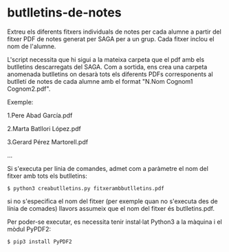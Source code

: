 # butlletins-de-notes
Extreu els diferents fitxers individuals de notes per cada alumne a partir del fitxer PDF de notes generat per SAGA per a un grup.
Cada fitxer inclou el nom de l'alumne.

L'script necessita que hi sigui a la mateixa carpeta que el pdf amb els butlletins descarregats del SAGA. Com a sortida, ens crea una carpeta anomenada butlletins on desarà tots els diferents PDFs corresponents al butlletí de notes de cada alumne amb el format "N.Nom Cognom1 Cognom2.pdf".

Exemple:

1.Pere Abad García.pdf

2.Marta Batllori López.pdf

3.Gerard Pérez Martorell.pdf

...

 

Si s'executa per línia de comandes, admet com a paràmetre el nom del fitxer amb tots els butlletins:

    $ python3 creabutlletins.py fitxerambbutlletins.pdf

si no s'especifica el nom del fitxer (per exemple quan no s'executa des de línia de comades) llavors assumeix que el nom del fitxer és butlletins.pdf.

Per poder-se executar, es necessita tenir instal·lat Python3 a la màquina i el mòdul PyPDF2:

    $ pip3 install PyPDF2
